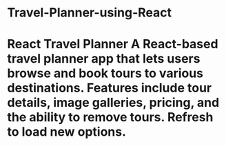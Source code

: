 # Travel-Planner-using-React
# React Travel Planner  A React-based travel planner app that lets users browse and book tours to various destinations. Features include tour details, image galleries, pricing, and the ability to remove tours. Refresh to load new options.
